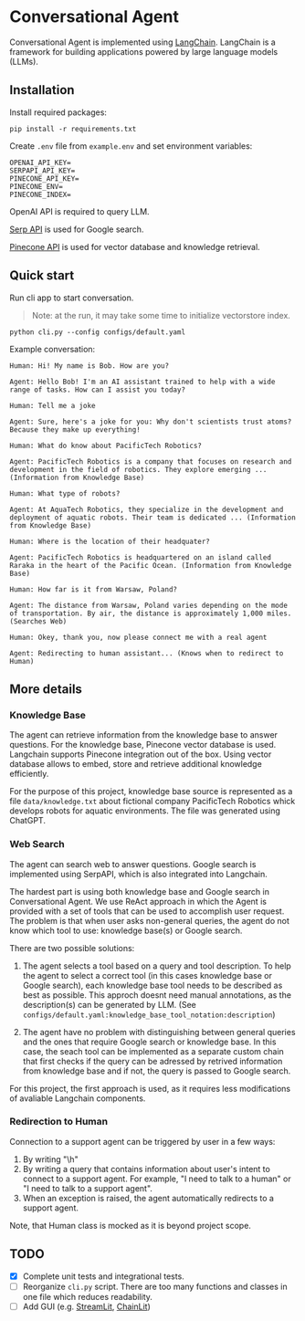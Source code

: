 # Conversational Agent
Conversational Agent is implemented using [LangChain](https://github.com/hwchase17/langchain). LangChain is a framework for building applications powered by large language models (LLMs).

## Installation
Install required packages:
```
pip install -r requirements.txt
```
Create `.env` file from `example.env` and set environment variables:
```
OPENAI_API_KEY=
SERPAPI_API_KEY=
PINECONE_API_KEY=
PINECONE_ENV=
PINECONE_INDEX=
```
OpenAI API is required to query LLM.

[Serp API](https://serpapi.com/) is used for Google search.

[Pinecone API](https://app.pinecone.io) is used for vector database and knowledge retrieval.

## Quick start
Run cli app to start conversation.
> Note: at the run, it may take some time to initialize vectorstore index.
```
python cli.py --config configs/default.yaml
```
Example conversation:
```
Human: Hi! My name is Bob. How are you?

Agent: Hello Bob! I'm an AI assistant trained to help with a wide range of tasks. How can I assist you today?

Human: Tell me a joke

Agent: Sure, here's a joke for you: Why don't scientists trust atoms? Because they make up everything!

Human: What do know about PacificTech Robotics?

Agent: PacificTech Robotics is a company that focuses on research and development in the field of robotics. They explore emerging ... (Information from Knowledge Base)

Human: What type of robots?

Agent: At AquaTech Robotics, they specialize in the development and deployment of aquatic robots. Their team is dedicated ... (Information from Knowledge Base)

Human: Where is the location of their headquater?

Agent: PacificTech Robotics is headquartered on an island called Raraka in the heart of the Pacific Ocean. (Information from Knowledge Base)

Human: How far is it from Warsaw, Poland?

Agent: The distance from Warsaw, Poland varies depending on the mode of transportation. By air, the distance is approximately 1,000 miles. (Searches Web)

Human: Okey, thank you, now please connect me with a real agent

Agent: Redirecting to human assistant... (Knows when to redirect to Human)
```

## More details

### Knowledge Base
The agent can retrieve information from the knowledge base to answer questions.
For the knowledge base, Pinecone vector database is used. Langchain supports Pinecone integration out of the box. Using vector database allows to embed, store and retrieve additional knowledge efficiently.

For the purpose of this project, knowledge base source is represented as a file `data/knowledge.txt` about fictional company PacificTech Robotics whick develops robots for aquatic environments. 
The file was generated using ChatGPT.

### Web Search
The agent can search web to answer questions.
Google search is implemented using SerpAPI, which is also integrated into Langchain.

The hardest part is using both knowledge base and Google search in Conversational Agent.
We use ReAct approach in which the Agent is provided with a set of tools that can be used to accomplish user request. The problem is that when user asks non-general queries, the agent do not know which tool to use: knowledge base(s) or Google search.

There are two possible solutions:
1. The agent selects a tool based on a query and tool description. To help the agent 
to select a correct tool (in this cases knowledge base or Google search), each knowledge base tool needs to be described as best as possible. This approch doesnt need manual annotations, as the description(s) can be generated by LLM. (See `configs/default.yaml:knowledge_base_tool_notation:description`)

2. The agent have no problem with distinguishing between general queries and the ones that require Google search or knowledge base. In this case, the seach tool can be implemented as a separate custom chain that first checks if the query can be adressed by retrived information from knowledge base and if not, the query is passed to Google search.

For this project, the first approach is used, as it requires less modifications of avaliable Langchain components.

### Redirection to Human

Connection to a support agent can be triggered by user in a few ways:
1. By writing "\h"
2. By writing a query that contains information about user's intent to connect to a support agent. For example, "I need to talk to a human" or "I need to talk to a support agent".
3. When an exception is raised, the agent automatically redirects to a support agent.

Note, that Human class is mocked as it is beyond project scope.

## TODO
- [x] Complete unit tests and integrational tests.
- [ ] Reorganize `cli.py` script. There are too many functions and classes in one file which reduces readability.
- [ ] Add GUI (e.g. [StreamLit](https://github.com/hwchase17/langchain-streamlit-template), [ChainLit](https://github.com/Chainlit/cookbook))
